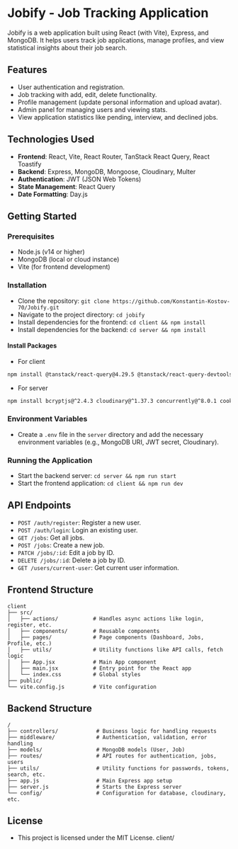 # Jobify - Job Tracking Application

Jobify is a web application built using React (with Vite), Express, and MongoDB. It helps users track job applications, manage profiles, and view statistical insights about their job search.

## Features
- User authentication and registration.
- Job tracking with add, edit, delete functionality.
- Profile management (update personal information and upload avatar).
- Admin panel for managing users and viewing stats.
- View application statistics like pending, interview, and declined jobs.

## Technologies Used
- **Frontend**: React, Vite, React Router, TanStack React Query, React Toastify
- **Backend**: Express, MongoDB, Mongoose, Cloudinary, Multer
- **Authentication**: JWT (JSON Web Tokens)
- **State Management**: React Query
- **Date Formatting**: Day.js

## Getting Started

### Prerequisites
- Node.js (v14 or higher)
- MongoDB (local or cloud instance)
- Vite (for frontend development)

### Installation
- Clone the repository: `git clone https://github.com/Konstantin-Kostov-70/Jobify.git`
- Navigate to the project directory: `cd jobify`
- Install dependencies for the frontend: `cd client && npm install`
- Install dependencies for the backend: `cd server && npm install`

#### Install Packages 
- For client
```sh
npm install @tanstack/react-query@4.29.5 @tanstack/react-query-devtools@4.29.6 axios@1.3.6 dayjs@1.11.7 react-icons@4.8.0 react-router-dom@6.10.0 react-toastify@9.1.2 recharts@2.5.0 styled-components@5.3.10

```
- For server
```sh
npm install bcryptjs@^2.4.3 cloudinary@^1.37.3 concurrently@^8.0.1 cookie-parser@^1.4.6 datauri@^4.1.0 dayjs@^1.11.9 dotenv@^16.0.3 express@^4.18.2 express-async-errors@^3.1.1 express-mongo-sanitize@^2.2.0 express-rate-limit@^6.8.0 express-validator@^7.0.1 helmet@^7.0.0 http-status-codes@^2.2.0 jsonwebtoken@^9.0.0 mongoose@^7.0.5 morgan@^1.10.0 multer@^1.4.5-lts.1 nodemon@^3.1.5
```

### Environment Variables
- Create a `.env` file in the `server` directory and add the necessary environment variables (e.g., MongoDB URI, JWT secret, Cloudinary).

### Running the Application
- Start the backend server: `cd server && npm run start`
- Start the frontend application: `cd client && npm run dev`

## API Endpoints
- `POST /auth/register`: Register a new user.
- `POST /auth/login`: Login an existing user.
- `GET /jobs`: Get all jobs.
- `POST /jobs`: Create a new job.
- `PATCH /jobs/:id`: Edit a job by ID.
- `DELETE /jobs/:id`: Delete a job by ID.
- `GET /users/current-user`: Get current user information.

## Frontend Structure

```
client
├── src/
│   ├── actions/           # Handles async actions like login, register, etc.
│   ├── components/        # Reusable components
│   ├── pages/             # Page components (Dashboard, Jobs, Profile, etc.)
│   ├── utils/             # Utility functions like API calls, fetch logic
│   ├── App.jsx            # Main App component
│   ├── main.jsx           # Entry point for the React app
│   └── index.css          # Global styles
├── public/
└── vite.config.js         # Vite configuration
```

## Backend Structure
```
/
├── controllers/            # Business logic for handling requests
├── middleware/             # Authentication, validation, error handling
├── models/                 # MongoDB models (User, Job)
├── routes/                 # API routes for authentication, jobs, users
├── utils/                  # Utility functions for passwords, tokens, search, etc.
├── app.js                  # Main Express app setup
├── server.js               # Starts the Express server
└── config/                 # Configuration for database, cloudinary, etc.
```


## License
- This project is licensed under the MIT License.
client/


